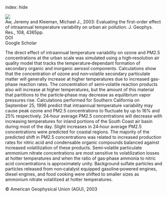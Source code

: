 index: hide

<div class="Citation">
    <div class="Citation-thumb CitationThumb-linked"  data-href="https://doi.org/10.1029/2002jd002688">
      <img src="https://static.claimspace.cloud/climate-study-static/refs/thumbs/11/Aw_and_Kleeman_2003-thumb.png" />
    </div>

  <div class="Citation-body">
    <div class="Citation-text">Aw, Jeremy and Kleeman, Michael J., 2003: Evaluating the first-order effect of intraannual temperature variability on urban air pollution. <span class="Article-journal">J. Geophys. Res., </span><span class="Article-volume">108, </span>4365pp.</div>
    <div class="Citation-links">
      <div class="CitationLink" data-href="https://doi.org/10.1029/2002jd002688">
        <div class="CitationLink-icon CitationLink-Doi"></div>
        <div class="CitationLink-text">DOI</div>
      </div>
      <div class="CitationLink" data-href="https://scholar.google.com/scholar?q=10.1029/2002jd002688">
        <div class="CitationLink-icon CitationLink-Scholar"></div>
        <div class="CitationLink-text">Google Scholar</div>
      </div>
    </div>
  </div>
</div>

The direct effect of intraannual temperature variability on ozone and PM2.5 concentrations at the urban scale was simulated using a high‐resolution air quality model that tracks the temperature‐dependant formation of secondary organic and inorganic aerosol components. Calculations show that the concentration of ozone and non‐volatile secondary particulate matter will generally increase at higher temperatures due to increased gas‐phase reaction rates. The concentration of semi‐volatile reaction products also will increase at higher temperatures, but the amount of this material that partitions to the particle‐phase may decrease as equilibrium vapor pressures rise. Calculations performed for Southern California on September 25, 1996 predict that intraannual temperature variability may cause peak ozone and PM2.5 concentrations to fluctuate by up to 16% and 25% respectively. 24‐hour average PM2.5 concentrations will decrease with increasing temperatures for inland portions of the South Coast air basin during most of the day. Slight increases in 24‐hour average PM2.5 concentrations were predicted for coastal regions. The majority of the predicted shift in PM2.5 concentrations was related to increased production rates for nitric acid and condensable organic compounds balanced against increased volatilization of these products. Semi‐volatile particulate ammonium nitrate concentrations are most sensitive to volatilization losses at hotter temperatures and when the ratio of gas‐phase ammonia to nitric acid concentrations is approximately unity. Background sulfate particles and particles released from non‐catalyst equipped gasoline‐powered engines, diesel engines, and food cooking were shifted to smaller sizes as ammonium nitrate volatilized at hotter temperatures.

<div class="Citation-copy">
&copy; American Geophysical Union (AGU), 2003
</div>